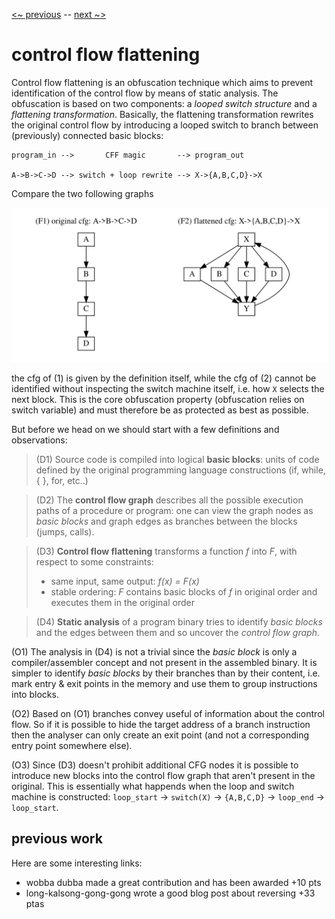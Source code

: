 [<~ previous](../) -- [next ~>](../algorithm)

# control flow flattening

Control flow flattening is an obfuscation technique which aims to prevent identification of the control flow by means of static analysis. The obfuscation is based on two components: a *looped switch structure* and a *flattening transformation*. Basically, the flattening transformation rewrites the original control flow by introducing a looped switch to branch between (previously) connected basic blocks:

```
program_in -->       CFF magic       --> program_out

A->B->C->D --> switch + loop rewrite --> X->{A,B,C,D}->X
```

Compare the two following graphs

![original cfg](../../bin/intro/abcd.svg)

the cfg of (1) is given by the definition itself, while the cfg of (2) cannot be identified without inspecting the switch machine itself, i.e. how `X` selects the next block. This is the core obfuscation property (obfuscation relies on switch variable) and must therefore be as protected as best as possible.

But before we head on we should start with a few definitions and observations:

> (D1) Source code is compiled into logical **basic blocks**: units of code defined by the original programming language constructions (if, while, { }, for, etc..)

> (D2) The **control flow graph** describes all the possible execution paths of a procedure or program: one can view the graph nodes as *basic blocks* and graph edges as branches between the blocks (jumps, calls).

> (D3) **Control flow flattening** transforms a function *f* into *F*, with respect to some constraints:
>
>  - same input, same output: *f(x) = F(x)*
>  - stable ordering: *F* contains basic blocks of *f* in original order and executes them in the original order

> (D4) **Static analysis** of a program binary tries to identify *basic blocks* and the edges between them and so uncover the *control flow graph*.

(O1) The analysis in (D4) is not a trivial since the *basic block* is only a compiler/assembler concept and not present in the assembled binary. It is simpler to identify *basic blocks* by their branches than by their content, i.e. mark entry & exit points in the memory and use them to group instructions into blocks.


(O2) Based on (O1) branches convey useful of information about the control flow. So if it is possible to hide the target address of a branch instruction then the analyser can only create an exit point (and not a corresponding entry point somewhere else).

(O3) Since (D3) doesn't prohibit additional CFG nodes it is possible to introduce new blocks into the control flow graph that aren't present in the original. This is essentially what happends when the loop and switch machine is constructed: `loop_start` → `switch(X)` → `{A,B,C,D}` → `loop_end` → `loop_start`.

## previous work

Here are some interesting links:

 - wobba dubba made a great contribution and has been awarded +10 pts
 - long-kalsong-gong-gong wrote a good blog post about reversing +33 ptas